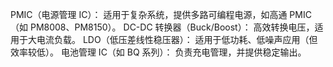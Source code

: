 PMIC（电源管理 IC）： 适用于复杂系统，提供多路可编程电源，如高通 PMIC（如 PM8008、PM8150）。
DC-DC 转换器（Buck/Boost）： 高效转换电压，适用于大电流负载。
LDO（低压差线性稳压器）： 适用于低功耗、低噪声应用（但效率较低）。
电池管理 IC（如 BQ 系列）： 负责充电管理，并提供稳定输出。
